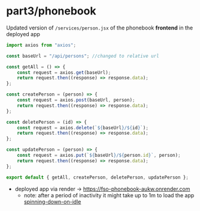 # part3/phonebook

Updated version of `/services/person.jsx` of the phonebook **frontend** in the deployed app

```jsx
import axios from "axios";

const baseUrl = "/api/persons"; //changed to relative url

const getAll = () => {
    const request = axios.get(baseUrl);
    return request.then((response) => response.data);
};

const createPerson = (person) => {
    const request = axios.post(baseUrl, person);
    return request.then((response) => response.data);
};

const deletePerson = (id) => {
    const request = axios.delete(`${baseUrl}/${id}`);
    return request.then((response) => response.data);
};

const updatePerson = (person) => {
    const request = axios.put(`${baseUrl}/${person.id}`, person);
    return request.then((response) => response.data);
};

export default { getAll, createPerson, deletePerson, updatePerson };
```

-   deployed app via render -> https://fso-phonebook-aukw.onrender.com
    -   note: after a period of inactivity it might take up to 1m to load the app [spinning-down-on-idle](https://render.com/docs/free#spinning-down-on-idle)
